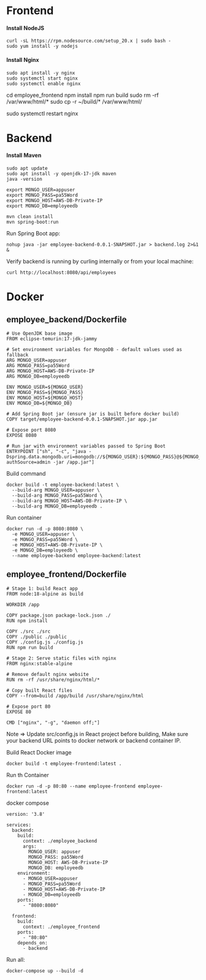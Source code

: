 # Frontend


#### Install NodeJS

```
curl -sL https://rpm.nodesource.com/setup_20.x | sudo bash -
sudo yum install -y nodejs
```


#### Install Nginx

```
sudo apt install -y nginx
sudo systemctl start nginx
sudo systemctl enable nginx
```
cd employee_frontend
npm install
npm run build
sudo rm -rf /var/www/html/*
sudo cp -r ~/build/* /var/www/html/

sudo systemctl restart nginx

# Backend

#### Install Maven
```
sudo apt update
sudo apt install -y openjdk-17-jdk maven
java -version
```
```
export MONGO_USER=appuser
export MONGO_PASS=pa55Word
export MONGO_HOST=AWS-DB-Private-IP
export MONGO_DB=employeedb
```

```
mvn clean install
mvn spring-boot:run
```
Run Spring Boot app:
```
nohup java -jar employee-backend-0.0.1-SNAPSHOT.jar > backend.log 2>&1 &
```
Verify backend is running by curling internally or from your local machine:
```
curl http://localhost:8080/api/employees
```


# Docker

## employee_backend/Dockerfile
```
# Use OpenJDK base image
FROM eclipse-temurin:17-jdk-jammy

# Set environment variables for MongoDB - default values used as fallback
ARG MONGO_USER=appuser
ARG MONGO_PASS=pa55Word
ARG MONGO_HOST=AWS-DB-Private-IP
ARG MONGO_DB=employeedb

ENV MONGO_USER=${MONGO_USER}
ENV MONGO_PASS=${MONGO_PASS}
ENV MONGO_HOST=${MONGO_HOST}
ENV MONGO_DB=${MONGO_DB}

# Add Spring Boot jar (ensure jar is built before docker build)
COPY target/employee-backend-0.0.1-SNAPSHOT.jar app.jar

# Expose port 8080
EXPOSE 8080

# Run jar with environment variables passed to Spring Boot
ENTRYPOINT ["sh", "-c", "java -Dspring.data.mongodb.uri=mongodb://${MONGO_USER}:${MONGO_PASS}@${MONGO_HOST}:27017/${MONGO_DB}?authSource=admin -jar /app.jar"]
```

Build command

```
docker build -t employee-backend:latest \
  --build-arg MONGO_USER=appuser \
  --build-arg MONGO_PASS=pa55Word \
  --build-arg MONGO_HOST=AWS-DB-Private-IP \
  --build-arg MONGO_DB=employeedb .
```

Run container 
```
docker run -d -p 8080:8080 \
  -e MONGO_USER=appuser \
  -e MONGO_PASS=pa55Word \
  -e MONGO_HOST=AWS-DB-Private-IP \
  -e MONGO_DB=employeedb \
  --name employee-backend employee-backend:latest
```

## employee_frontend/Dockerfile
```
# Stage 1: build React app
FROM node:18-alpine as build

WORKDIR /app

COPY package.json package-lock.json ./
RUN npm install

COPY ./src ./src
COPY ./public ./public
COPY ./config.js ./config.js
RUN npm run build

# Stage 2: Serve static files with nginx
FROM nginx:stable-alpine

# Remove default nginx website
RUN rm -rf /usr/share/nginx/html/*

# Copy built React files
COPY --from=build /app/build /usr/share/nginx/html

# Expose port 80
EXPOSE 80

CMD ["nginx", "-g", "daemon off;"]
```
Note => Update src/config.js in React project before building, Make sure your backend URL points to docker network or backend container IP.

Build React Docker image
```
docker build -t employee-frontend:latest .
```
Run th Container
```
docker run -d -p 80:80 --name employee-frontend employee-frontend:latest
```

docker compose
```
version: '3.8'

services:
  backend:
    build:
      context: ./employee_backend
      args:
        MONGO_USER: appuser
        MONGO_PASS: pa55Word
        MONGO_HOST: AWS-DB-Private-IP
        MONGO_DB: employeedb
    environment:
      - MONGO_USER=appuser
      - MONGO_PASS=pa55Word
      - MONGO_HOST=AWS-DB-Private-IP
      - MONGO_DB=employeedb
    ports:
      - "8080:8080"

  frontend:
    build:
      context: ./employee_frontend
    ports:
      - "80:80"
    depends_on:
      - backend
```
Run all:
```
docker-compose up --build -d
```